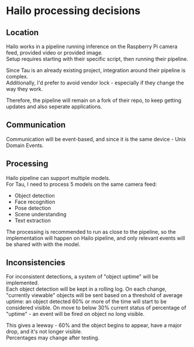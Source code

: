 # Hailo processing decisions

## Location

Hailo works in a pipeline running inference on the Raspberry Pi camera feed, provided video or provided image.  
Setup requires starting with their specific script, then running their pipeline.  

Since Tau is an already existing project, integration around their pipeline is complex.  
Additionally, I'd prefer to avoid vendor lock - especially if they change the way they work.

Therefore, the pipeline will remain on a fork of their repo, to keep getting updates and also seperate applications.

## Communication

Communication will be event-based, and since it is the same device - Unix Domain Events.

## Processing

Hailo pipeline can support multiple models.  
For Tau, I need to process 5 models on the same camera feed:
- Object detection
- Face recognition
- Pose detection
- Scene understanding
- Text extraction

The processing is recommended to run as close to the pipeline, so the implementation will happen on Hailo pipeline, and only relevant events will be shared with with the model.

## Inconsistencies

For inconsistent detections, a system of "object uptime" will be implemented.  
Each object detection will be kept in a rolling log.
On each change, "currently viewable" objects will be sent based on a threshold of average uptime: an object detected 60% or more of the time will start to be considered visible.
On move to below 30% current status of percentage of "uptime" - an event will be fired on object no long visible.  

This gives a leeway - 60% and the object begins to appear, have a major drop, and it's not longer visible.  
Percentages may change after testing.
